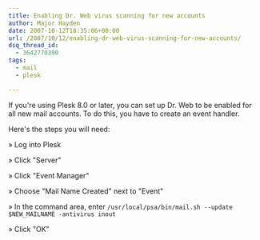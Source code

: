 ```yaml
---
title: Enabling Dr. Web virus scanning for new accounts
author: Major Hayden
date: 2007-10-12T18:35:06+00:00
url: /2007/10/12/enabling-dr-web-virus-scanning-for-new-accounts/
dsq_thread_id:
  - 3642770390
tags:
  - mail
  - plesk

---
```

If you're using Plesk 8.0 or later, you can set up Dr. Web to be enabled for all new mail accounts. To do this, you have to create an event handler.

Here's the steps you will need:

&raquo; Log into Plesk

&raquo; Click "Server"

&raquo; Click "Event Manager"

&raquo; Choose "Mail Name Created" next to "Event"

&raquo; In the command area, enter `/usr/local/psa/bin/mail.sh --update $NEW_MAILNAME -antivirus inout`

&raquo; Click "OK"
